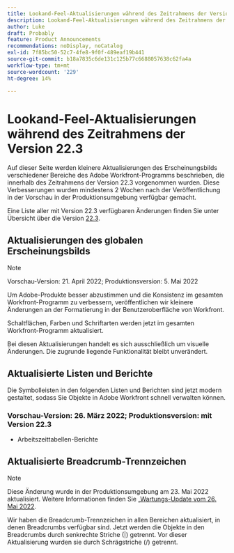 ```yaml
---
title: Lookand-Feel-Aktualisierungen während des Zeitrahmens der Version 22.3
description: Lookand-Feel-Aktualisierungen während des Zeitrahmens der Version 22.3
author: Luke
draft: Probably
feature: Product Announcements
recommendations: noDisplay, noCatalog
exl-id: 7f85bc50-52c7-4fe8-9f0f-489eaf19b441
source-git-commit: b18a7835c6de131c125b77c6688057638c62fa4a
workflow-type: tm+mt
source-wordcount: '229'
ht-degree: 14%

---
```


# Lookand-Feel-Aktualisierungen während des Zeitrahmens der Version 22.3

Auf dieser Seite werden kleinere Aktualisierungen des Erscheinungsbilds verschiedener Bereiche des Adobe Workfront-Programms beschrieben, die innerhalb des Zeitrahmens der Version 22.3 vorgenommen wurden. Diese Verbesserungen wurden mindestens 2 Wochen nach der Veröffentlichung in der Vorschau in der Produktionsumgebung verfügbar gemacht.

Eine Liste aller mit Version 22.3 verfügbaren Änderungen finden Sie unter Übersicht über die Version [22.3](../../../product-announcements/product-releases/22.3-release-activity/22-3-release-overview.md).

## Aktualisierungen des globalen Erscheinungsbilds

>[!NOTE]
>
>Vorschau-Version: 21. April 2022; Produktionsversion: 5. Mai 2022

Um Adobe-Produkte besser abzustimmen und die Konsistenz im gesamten Workfront-Programm zu verbessern, veröffentlichen wir kleinere Änderungen an der Formatierung in der Benutzeroberfläche von Workfront.

Schaltflächen, Farben und Schriftarten werden jetzt im gesamten Workfront-Programm aktualisiert.

Bei diesen Aktualisierungen handelt es sich ausschließlich um visuelle Änderungen. Die zugrunde liegende Funktionalität bleibt unverändert.

## Aktualisierte Listen und Berichte

Die Symbolleisten in den folgenden Listen und Berichten sind jetzt modern gestaltet, sodass Sie Objekte in Adobe Workfront schnell verwalten können.

### Vorschau-Version: 26. März 2022; Produktionsversion: mit Version 22.3

* Arbeitszeittabellen-Berichte

## Aktualisierte Breadcrumb-Trennzeichen

>[!NOTE]
>
>Diese Änderung wurde in der Produktionsumgebung am 23. Mai 2022 aktualisiert. Weitere Informationen finden Sie [ „Wartungs-Update vom 26. Mai 2022](https://experienceleague.adobe.com/en/docs/workfront/using/home).

Wir haben die Breadcrumb-Trennzeichen in allen Bereichen aktualisiert, in denen Breadcrumbs verfügbar sind. Jetzt werden die Objekte in den Breadcrumbs durch senkrechte Striche (|) getrennt. Vor dieser Aktualisierung wurden sie durch Schrägstriche (/) getrennt.
